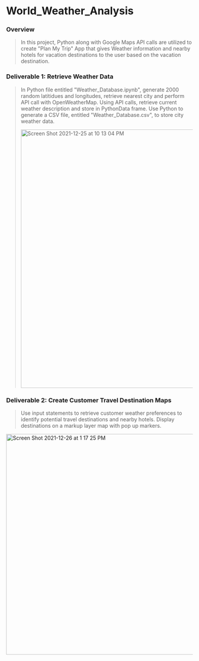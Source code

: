 # World_Weather_Analysis

### Overview
> In this project, Python along with Google Maps API calls are utilized to create "Plan My Trip" App that gives Weather information and nearby hotels for vacation destinations to the user based on the vacation destination. 

### Deliverable 1: Retrieve Weather Data 
> In Python file entitled "Weather_Database.ipynb", generate 2000 random latitidues and longitudes, retrieve nearest city and perform API call with OpenWeatherMap.  Using API calls, retrieve current weather description and store in PythonData frame.  Use Python to generate a CSV file, entitled "Weather_Database.csv", to store city weather data.
> 
> <img width="697" alt="Screen Shot 2021-12-25 at 10 13 04 PM" src="https://user-images.githubusercontent.com/37478490/147398678-e8c06a93-7798-4aab-b97d-168841996573.png">

### Deliverable 2: Create Customer Travel Destination Maps
> Use input statements to retrieve customer weather preferences to identify potential travel destinations and nearby hotels. Display destinations on a markup layer map with pop up markers.

<img width="595" alt="Screen Shot 2021-12-26 at 1 17 25 PM" src="https://user-images.githubusercontent.com/37478490/147418023-82800b15-4d93-40ec-9b44-ddf05e30aef5.png">

